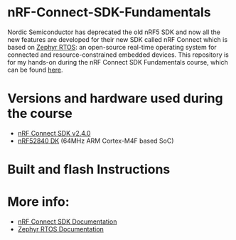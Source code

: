 # nRF-Connect-SDK-Fundamentals
Nordic Semiconductor has deprecated the old nRF5 SDK and now all the new features are developed for their new SDK called nRF Connect which is based on [Zephyr RTOS](https://github.com/zephyrproject-rtos/zephyr): an open-source real-time operating system for connected and resource-constrained embedded devices. This repository is for my hands-on during the nRF Connect SDK Fundamentals course, which can be found [here](https://academy.nordicsemi.com/courses/nrf-connect-sdk-fundamentals/).

# Versions and hardware used during the course 
- [nRF Connect SDK v2.4.0](https://developer.nordicsemi.com/nRF_Connect_SDK/doc/2.4.0/nrf/index.html)
- [nRF52840 DK](https://www.nordicsemi.com/Products/Development-hardware/nrf52840-dk) (64MHz ARM Cortex-M4F based SoC)

# Built and flash Instructions


# More info:
- [nRF Connect SDK Documentation](https://developer.nordicsemi.com/nRF_Connect_SDK/doc/latest/nrf/index.html)
- [Zephyr RTOS Documentation](https://docs.zephyrproject.org/latest/)
